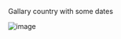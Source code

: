 Gallary country with some dates

![image](https://user-images.githubusercontent.com/92175747/185330400-c589c9ad-b1d8-43f5-a703-b339a55be19f.png)




